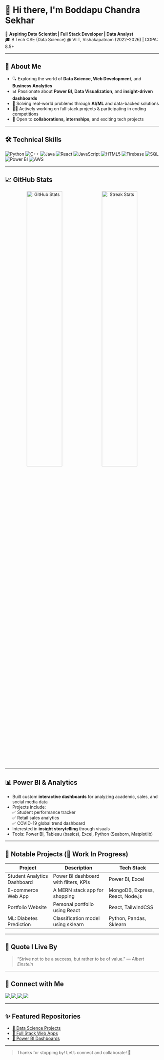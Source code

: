 # 👋 Hi there, I'm Boddapu Chandra Sekhar

🎯 **Aspiring Data Scientist | Full Stack Developer | Data Analyst**  
🎓 B.Tech CSE (Data Science) @ VIIT, Vishakapatnam (2022–2026) | CGPA: 8.5+

---

## 🚀 About Me

- 🔍 Exploring the world of **Data Science, Web Development**, and **Business Analytics**
- 📊 Passionate about **Power BI**, **Data Visualization**, and **insight-driven dashboards**
- 🧠 Solving real-world problems through **AI/ML** and data-backed solutions
- 🧑‍💻 Actively working on full stack projects & participating in coding competitions
- 🤝 Open to **collaborations, internships**, and exciting tech projects

---

## 🛠️ Technical Skills

![Python](https://img.shields.io/badge/Python-3670A0?style=flat&logo=python&logoColor=white)
![C++](https://img.shields.io/badge/C++-00599C?style=flat&logo=c%2B%2B&logoColor=white)
![Java](https://img.shields.io/badge/Java-ED8B00?style=flat&logo=java&logoColor=white)
![React](https://img.shields.io/badge/React-20232A?style=flat&logo=react&logoColor=61DAFB)
![JavaScript](https://img.shields.io/badge/JavaScript-F7DF1E?style=flat&logo=javascript&logoColor=black)
![HTML5](https://img.shields.io/badge/HTML5-E34F26?style=flat&logo=html5&logoColor=white)
![Firebase](https://img.shields.io/badge/Firebase-FFCA28?style=flat&logo=firebase&logoColor=black)
![SQL](https://img.shields.io/badge/SQL-003B57?style=flat&logo=postgresql&logoColor=white)
![Power BI](https://img.shields.io/badge/Power%20BI-F2C811?style=flat&logo=powerbi&logoColor=black)
![AWS](https://img.shields.io/badge/AWS-232F3E?style=flat&logo=amazon-aws&logoColor=white)

---

## 📈 GitHub Stats

<div align="center">
  <img src="https://github-readme-stats.vercel.app/api?username=CHANDRASEKHAR33&show_icons=true&theme=tokyonight" alt="GitHub Stats" width="48%" />
  <img src="https://github-readme-streak-stats.herokuapp.com/?user=CHANDRASEKHAR33&theme=tokyonight" alt="Streak Stats" width="48%" />
</div>

---

## 📊 Power BI & Analytics

- Built custom **interactive dashboards** for analyzing academic, sales, and social media data  
- Projects include:  
  ✅ Student performance tracker  
  ✅ Retail sales analytics  
  ✅ COVID-19 global trend dashboard  
- Interested in **insight storytelling** through visuals  
- Tools: Power BI, Tableau (basics), Excel, Python (Seaborn, Matplotlib)

---

## 📂 Notable Projects (🚧 Work In Progress)

| Project | Description | Tech Stack |
|--------|-------------|------------|
| Student Analytics Dashboard | Power BI dashboard with filters, KPIs | Power BI, Excel |
| E-commerce Web App | A MERN stack app for shopping | MongoDB, Express, React, Node.js |
| Portfolio Website | Personal portfolio using React | React, TailwindCSS |
| ML: Diabetes Prediction | Classification model using sklearn | Python, Pandas, Sklearn |

---

## 🧠 Quote I Live By
> “Strive not to be a success, but rather to be of value.” — *Albert Einstein*

---

## 🔗 Connect with Me

<p align="left">
  <a href="mailto:boddapuchandu2004@gmail.com">
    <img src="https://img.shields.io/badge/Gmail-D14836?style=for-the-badge&logo=gmail&logoColor=white" />
  </a>
  <a href="https://leetcode.com/u/CHANDRASEKHAR33/">
    <img src="https://img.shields.io/badge/LeetCode-FFA116?style=for-the-badge&logo=leetcode&logoColor=black" />
  </a>
  <a href="https://www.codechef.com/users/bchandrasekhar">
    <img src="https://img.shields.io/badge/CodeChef-5B4638?style=for-the-badge&logo=codechef&logoColor=white" />
  </a>
  <a href="https://www.linkedin.com/in/boddapu-chandra-sekhar-86aa48272/">
    <img src="https://img.shields.io/badge/LinkedIn-0A66C2?style=for-the-badge&logo=linkedin&logoColor=white" />
  </a>
</p>

---

## ✨ Featured Repositories

- [📁 Data Science Projects](https://github.com/CHANDRASEKHAR33?tab=repositories&q=data&type=source)
- [📁 Full Stack Web Apps](https://github.com/CHANDRASEKHAR33?tab=repositories&q=web&type=source)
- [📁 Power BI Dashboards](https://github.com/CHANDRASEKHAR33?tab=repositories&q=powerbi&type=source)

---

> Thanks for stopping by! Let’s connect and collaborate! 🚀
